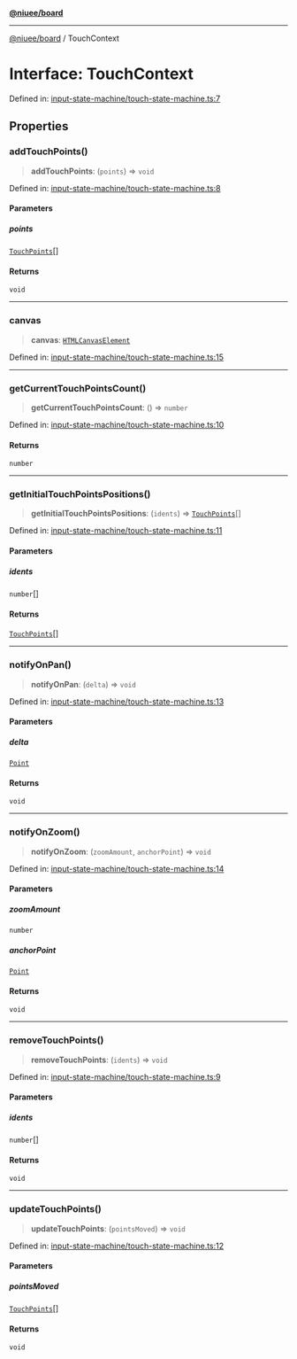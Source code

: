 [**@niuee/board**](../README.md)

***

[@niuee/board](../globals.md) / TouchContext

# Interface: TouchContext

Defined in: [input-state-machine/touch-state-machine.ts:7](https://github.com/niuee/board/blob/e6c1edcccf6525a0cc9088782c7c4653e837f533/src/input-state-machine/touch-state-machine.ts#L7)

## Properties

### addTouchPoints()

> **addTouchPoints**: (`points`) => `void`

Defined in: [input-state-machine/touch-state-machine.ts:8](https://github.com/niuee/board/blob/e6c1edcccf6525a0cc9088782c7c4653e837f533/src/input-state-machine/touch-state-machine.ts#L8)

#### Parameters

##### points

[`TouchPoints`](../type-aliases/TouchPoints.md)[]

#### Returns

`void`

***

### canvas

> **canvas**: [`HTMLCanvasElement`](https://developer.mozilla.org/docs/Web/API/HTMLCanvasElement)

Defined in: [input-state-machine/touch-state-machine.ts:15](https://github.com/niuee/board/blob/e6c1edcccf6525a0cc9088782c7c4653e837f533/src/input-state-machine/touch-state-machine.ts#L15)

***

### getCurrentTouchPointsCount()

> **getCurrentTouchPointsCount**: () => `number`

Defined in: [input-state-machine/touch-state-machine.ts:10](https://github.com/niuee/board/blob/e6c1edcccf6525a0cc9088782c7c4653e837f533/src/input-state-machine/touch-state-machine.ts#L10)

#### Returns

`number`

***

### getInitialTouchPointsPositions()

> **getInitialTouchPointsPositions**: (`idents`) => [`TouchPoints`](../type-aliases/TouchPoints.md)[]

Defined in: [input-state-machine/touch-state-machine.ts:11](https://github.com/niuee/board/blob/e6c1edcccf6525a0cc9088782c7c4653e837f533/src/input-state-machine/touch-state-machine.ts#L11)

#### Parameters

##### idents

`number`[]

#### Returns

[`TouchPoints`](../type-aliases/TouchPoints.md)[]

***

### notifyOnPan()

> **notifyOnPan**: (`delta`) => `void`

Defined in: [input-state-machine/touch-state-machine.ts:13](https://github.com/niuee/board/blob/e6c1edcccf6525a0cc9088782c7c4653e837f533/src/input-state-machine/touch-state-machine.ts#L13)

#### Parameters

##### delta

[`Point`](../type-aliases/Point.md)

#### Returns

`void`

***

### notifyOnZoom()

> **notifyOnZoom**: (`zoomAmount`, `anchorPoint`) => `void`

Defined in: [input-state-machine/touch-state-machine.ts:14](https://github.com/niuee/board/blob/e6c1edcccf6525a0cc9088782c7c4653e837f533/src/input-state-machine/touch-state-machine.ts#L14)

#### Parameters

##### zoomAmount

`number`

##### anchorPoint

[`Point`](../type-aliases/Point.md)

#### Returns

`void`

***

### removeTouchPoints()

> **removeTouchPoints**: (`idents`) => `void`

Defined in: [input-state-machine/touch-state-machine.ts:9](https://github.com/niuee/board/blob/e6c1edcccf6525a0cc9088782c7c4653e837f533/src/input-state-machine/touch-state-machine.ts#L9)

#### Parameters

##### idents

`number`[]

#### Returns

`void`

***

### updateTouchPoints()

> **updateTouchPoints**: (`pointsMoved`) => `void`

Defined in: [input-state-machine/touch-state-machine.ts:12](https://github.com/niuee/board/blob/e6c1edcccf6525a0cc9088782c7c4653e837f533/src/input-state-machine/touch-state-machine.ts#L12)

#### Parameters

##### pointsMoved

[`TouchPoints`](../type-aliases/TouchPoints.md)[]

#### Returns

`void`
